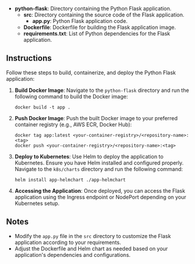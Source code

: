 - **python-flask**: Directory containing the Python Flask application.
  - **src**: Directory containing the source code of the Flask application.
    - **app.py**: Python Flask application code.
  - **Dockerfile**: Dockerfile for building the Flask application image.
  - **requirements.txt**: List of Python dependencies for the Flask application.

## Instructions

Follow these steps to build, containerize, and deploy the Python Flask application:

1. **Build Docker Image**: Navigate to the `python-flask` directory and run the following command to build the Docker image:
    ```
    docker build -t app .
    ```

2. **Push Docker Image**: Push the built Docker image to your preferred container registry (e.g., AWS ECR, Docker Hub):
    ```
    docker tag app:latest <your-container-registry>/<repository-name>:<tag>
    docker push <your-container-registry>/<repository-name>:<tag>
    ```

3. **Deploy to Kubernetes**: Use Helm to deploy the application to Kubernetes. Ensure you have Helm installed and configured properly. Navigate to the `k8s/charts` directory and run the following command:
    ```
    helm install app-helmchart ./app-helmchart
    ```

4. **Accessing the Application**: Once deployed, you can access the Flask application using the Ingress endpoint or NodePort depending on your Kubernetes setup.

## Notes

- Modify the `app.py` file in the `src` directory to customize the Flask application according to your requirements.
- Adjust the Dockerfile and Helm chart as needed based on your application's dependencies and configurations.